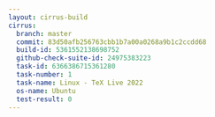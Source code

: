 ```yaml
---
layout: cirrus-build
cirrus:
  branch: master
  commit: 83d50afb256763cbb1b7a00a0268a9b1c2ccdd68
  build-id: 5361552138698752
  github-check-suite-id: 24975383223
  task-id: 6366386715361280
  task-number: 1
  task-name: Linux - TeX Live 2022
  os-name: Ubuntu
  test-result: 0
---
```

